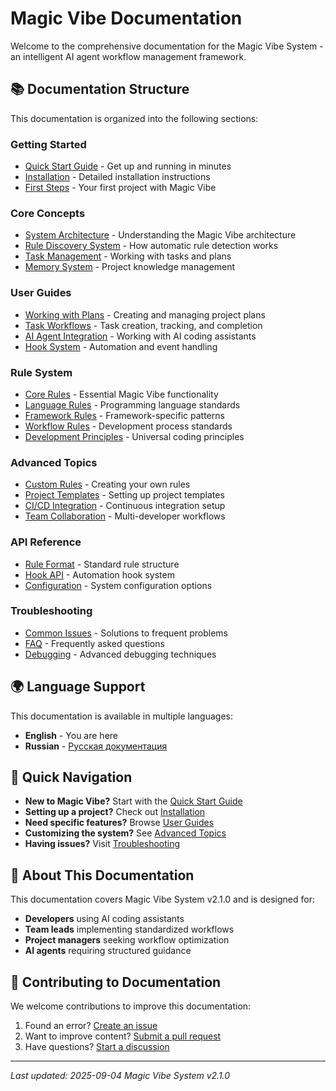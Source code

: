 # Magic Vibe Documentation

Welcome to the comprehensive documentation for the Magic Vibe System - an intelligent AI agent workflow management framework.

## 📚 Documentation Structure

This documentation is organized into the following sections:

### Getting Started

- [Quick Start Guide](getting-started/quick-start.md) - Get up and running in minutes
- [Installation](getting-started/installation.md) - Detailed installation instructions
- [First Steps](getting-started/first-steps.md) - Your first project with Magic Vibe

### Core Concepts

- [System Architecture](core-concepts/architecture.md) - Understanding the Magic Vibe architecture
- [Rule Discovery System](core-concepts/rule-discovery.md) - How automatic rule detection works
- [Task Management](core-concepts/task-management.md) - Working with tasks and plans
- [Memory System](core-concepts/memory-system.md) - Project knowledge management

### User Guides

- [Working with Plans](user-guides/plans.md) - Creating and managing project plans
- [Task Workflows](user-guides/tasks.md) - Task creation, tracking, and completion
- [AI Agent Integration](user-guides/ai-integration.md) - Working with AI coding assistants
- [Hook System](user-guides/hooks.md) - Automation and event handling

### Rule System

- [Core Rules](rules/core.md) - Essential Magic Vibe functionality
- [Language Rules](rules/languages.md) - Programming language standards
- [Framework Rules](rules/frameworks.md) - Framework-specific patterns
- [Workflow Rules](rules/workflows.md) - Development process standards
- [Development Principles](rules/principles.md) - Universal coding principles

### Advanced Topics

- [Custom Rules](advanced/custom-rules.md) - Creating your own rules
- [Project Templates](advanced/templates.md) - Setting up project templates
- [CI/CD Integration](advanced/cicd.md) - Continuous integration setup
- [Team Collaboration](advanced/collaboration.md) - Multi-developer workflows

### API Reference

- [Rule Format](api/rule-format.md) - Standard rule structure
- [Hook API](api/hooks.md) - Automation hook system
- [Configuration](api/configuration.md) - System configuration options

### Troubleshooting

- [Common Issues](troubleshooting/common-issues.md) - Solutions to frequent problems
- [FAQ](troubleshooting/faq.md) - Frequently asked questions
- [Debugging](troubleshooting/debugging.md) - Advanced debugging techniques

## 🌍 Language Support

This documentation is available in multiple languages:

- **English** - You are here
- **Russian** - [Русская документация](../ru/README.md)

## 🚀 Quick Navigation

- **New to Magic Vibe?** Start with the [Quick Start Guide](getting-started/quick-start.md)
- **Setting up a project?** Check out [Installation](getting-started/installation.md)
- **Need specific features?** Browse [User Guides](user-guides/)
- **Customizing the system?** See [Advanced Topics](advanced/)
- **Having issues?** Visit [Troubleshooting](troubleshooting/)

## 📖 About This Documentation

This documentation covers Magic Vibe System v2.1.0 and is designed for:

- **Developers** using AI coding assistants
- **Team leads** implementing standardized workflows
- **Project managers** seeking workflow optimization
- **AI agents** requiring structured guidance

## 🤝 Contributing to Documentation

We welcome contributions to improve this documentation:

1. Found an error? [Create an issue](https://github.com/teratron/magic-vibe/issues)
2. Want to improve content? [Submit a pull request](https://github.com/teratron/magic-vibe/pulls)
3. Have questions? [Start a discussion](https://github.com/teratron/magic-vibe/discussions)

---

*Last updated: 2025-09-04*
*Magic Vibe System v2.1.0*
